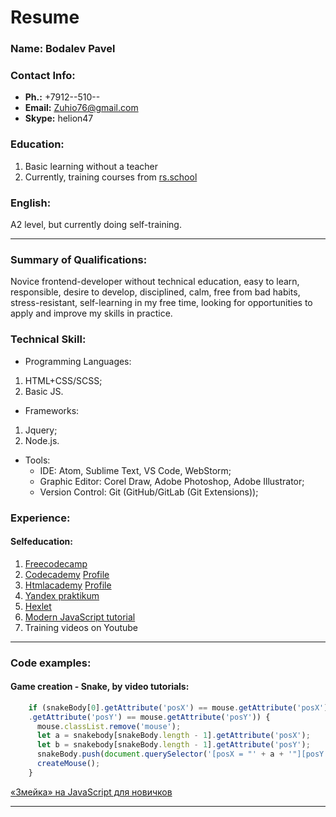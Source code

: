 # Resume

### Name: Bodalev Pavel

### Contact Info:
* **Ph.:** +7912--510--
* **Email:** Zuhio76@gmail.com
* **Skype:** helion47

### Education: 
1. Basic learning without a teacher
2. Currently, training courses from [rs.school](https://rs.school "The Rolling Scopes school")

### English: 
A2 level, but currently doing self-training.

---

### Summary of Qualifications:
Novice frontend-developer without technical education, easy to learn, responsible, desire to develop, disciplined, calm, free from bad habits, stress-resistant, self-learning in my free time, looking for opportunities to apply and improve my skills in practice.

### Technical Skill:
* Programming Languages:
1. HTML+CSS/SCSS;
2. Basic JS.
* Frameworks:
1. Jquery;
2. Node.js.
* Tools:
    - IDE: Atom, Sublime Text, VS Code, WebStorm;
    - Graphic Editor: Corel Draw, Adobe Photoshop, Adobe Illustrator;
    - Version Control: Git (GitHub/GitLab (Git Extensions));

### Experience: 
 #### Selfeducation:
1. [Freecodecamp](https://www.freecodecamp.org/)
2. [Codecademy](https://www.codecademy.com/) [Profile](https://www.codecademy.com/profiles/zuhioSherden4282567802)
3. [Htmlacademy](https://htmlacademy.ru/) [Profile](https://htmlacademy.ru/profile/id1196059)
4. [Yandex praktikum](https://praktikum.yandex.ru/profile/frontend-developer/)
5. [Hexlet](https://ru.hexlet.io/)
6. [Modern JavaScript tutorial](https://learn.javascript.ru/)
7. Training videos on Youtube

--- 

### Code examples:
  #### Game creation - Snake, by video tutorials: 
```javascript
	if (snakeBody[0].getAttribute('posX') == mouse.getAttribute('posX') && snakeBody[0]
	.getAttribute('posY') == mouse.getAttribute('posY')) {
	  mouse.classList.remove('mouse');
	  let a = snakebody[snakeBody.length - 1].getAttribute('posX');
	  let b = snakebody[snakeBody.length - 1].getAttribute('posY');
	  snakeBody.push(document.querySelector('[posX = "' + a + '"][posY = "' + b + '"]'));
	  createMouse();
	}
```
[«Змейка» на JavaScript для новичков](https://www.youtube.com/watch?v=1bulpuupMkk&t=805s "Source code")

---

